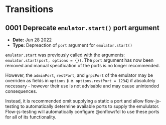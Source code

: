 # Transitions

## 0001 Deprecate `emulator.start()` port argument

- **Date:** Jun 28 2022
- **Type:** Depreaction of `port` argument for `emulator.start()`

`emulator.start` was previously called with the arguments: `emulator.start(port, options = {})`. The `port` argument has now been removed and manual specification of the ports is no longer recommended.

However, the `adminPort`, `restPort`, and `grpcPort` of the emulator may be overriden as fields in `options` (i.e. `options.restPort = 1234`) if absolutely necessary - however their use is not advisable and may cause unintended consequences.

Instead, it is recommended omit supplying a static a port and allow flow-js-testing to automatically determine available ports to supply the emululator. Flow-js-testing will automatically configure @onflow/fcl to use these ports for all of its functionality.
